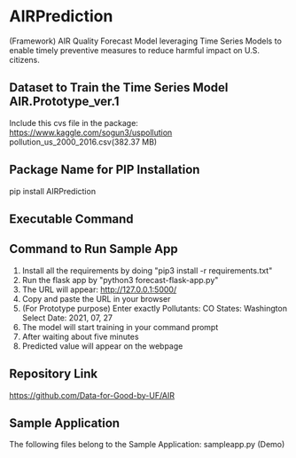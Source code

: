 # AIRPrediction
(Framework) AIR Quality Forecast Model leveraging Time Series Models to enable timely preventive measures to reduce harmful impact on U.S. citizens.

## Dataset to Train the Time Series Model AIR.Prototype_ver.1
Include this cvs file in the package: 
https://www.kaggle.com/sogun3/uspollution
pollution_us_2000_2016.csv(382.37 MB)

## Package Name for PIP Installation
pip install AIRPrediction

## Executable Command

## Command to Run Sample App
1. Install all the requirements by doing "pip3 install -r requirements.txt"
2. Run the flask app by "python3 forecast-flask-app.py"
3. The URL will appear: http://127.0.0.1:5000/
4. Copy and paste the URL in your browser
5. (For Prototype purpose) Enter exactly Pollutants: CO States: Washington Select Date: 2021, 07, 27 
6. The model will start training in your command prompt
7. After waiting about five minutes
8. Predicted value will appear on the webpage

## Repository Link
https://github.com/Data-for-Good-by-UF/AIR

## Sample Application
The following files belong to the Sample Application:
  sampleapp.py  (Demo)
